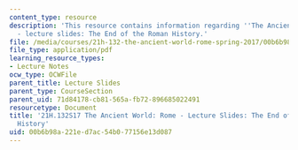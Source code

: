 ```yaml
---
content_type: resource
description: 'This resource contains information regarding ''The Ancient World: Rome''
  - lecture slides: The End of the Roman History.'
file: /media/courses/21h-132-the-ancient-world-rome-spring-2017/00b6b98a221ed7ac54b077156e13d087_MIT21H_132S17_RomanHistory.pdf
file_type: application/pdf
learning_resource_types:
- Lecture Notes
ocw_type: OCWFile
parent_title: Lecture Slides
parent_type: CourseSection
parent_uid: 71d84178-cb81-565a-fb72-896685022491
resourcetype: Document
title: '21H.132S17 The Ancient World: Rome - Lecture Slides: The End of the Roman
  History'
uid: 00b6b98a-221e-d7ac-54b0-77156e13d087
---
```

